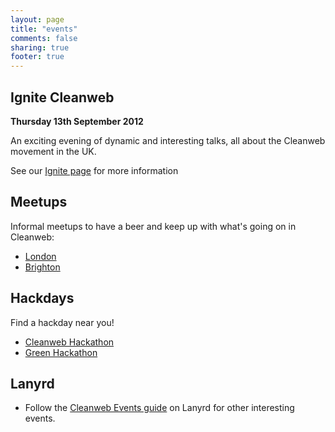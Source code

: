 ```yaml
---
layout: page
title: "events"
comments: false
sharing: true
footer: true
---
```


Ignite Cleanweb
---------------
**Thursday 13th September 2012**

An exciting evening of dynamic and interesting talks, all about the Cleanweb movement in the UK.

See our [Ignite page](/ignite.html) for more information

Meetups
-------

Informal meetups to have a beer and keep up with what's going on in Cleanweb:

* [London](http://www.meetup.com/Cleanweb-London)
* [Brighton](http://www.meetup.com/Cleanweb-Brighton)


Hackdays
--------

Find a hackday near you!

* [Cleanweb Hackathon](http://cleanwebhack.com)
* [Green Hackathon](http://greenhackathon.com)


Lanyrd
------

* Follow the [Cleanweb Events guide](http://lanyrd.com/guides/cleanweb-events/) on Lanyrd for other interesting events.